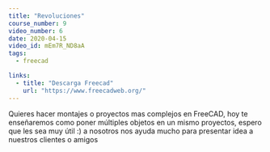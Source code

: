 ```yaml
---
title: "Revoluciones"
course_number: 9
video_number: 6
date: 2020-04-15
video_id: mEm7R_ND8aA
tags:
  - freecad

links:
  - title: "Descarga Freecad"
    url: "https://www.freecadweb.org/"
---
```


Quieres hacer montajes o proyectos mas complejos en FreeCAD, hoy te enseñaremos como poner múltiples objetos en un mismo proyectos, espero que  les sea muy útil :) a nosotros nos ayuda mucho para presentar idea a nuestros clientes o amigos
